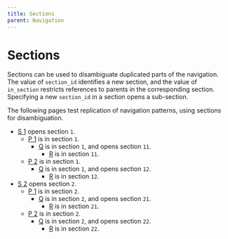 ```yaml
---
title: Sections
parent: Navigation
---
```


# Sections

Sections can be used to disambiguate duplicated parts of the navigation. The value of `section_id` identifies a new section, and the value of `in_section` restricts references to parents in the corresponding section. Specifying a new `section_id` in a section opens a sub-section.

The following pages test replication of navigation patterns, using sections for disambiguation.

- [S 1](s1/) opens section `1`.
  - [P 1](p11/) is in section `1`.
    - [Q](q11/)  is in section `1`, and opens section `11`.
      - [R](r11/) is in section `11`.
  - [P 2](p12/) is in section `1`.
    - [Q](q12/)  is in section `1`, and opens section `12`.
      - [R](r12/) is in section `12`.
- [S 2](s1/) opens section `2`.
  - [P 1](p21/) is in section `2`.
    - [Q](q21/)  is in section `2`, and opens section `21`.
      - [R](r21/) is in section `21`.
  - [P 2](p22/) is in section `2`.
    - [Q](q22/)  is in section `2`, and opens section `22`.
      - [R](r22/) is in section `22`.
